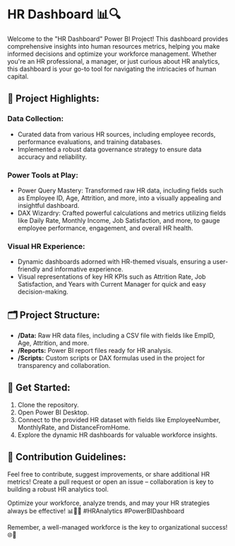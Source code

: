 # HR Dashboard 📊🔍

Welcome to the "HR Dashboard" Power BI Project! This dashboard provides comprehensive insights into human resources metrics, helping you make informed decisions and optimize your workforce management. Whether you're an HR professional, a manager, or just curious about HR analytics, this dashboard is your go-to tool for navigating the intricacies of human capital.

## 🚀 Project Highlights:

### Data Collection:
- Curated data from various HR sources, including employee records, performance evaluations, and training databases.
- Implemented a robust data governance strategy to ensure data accuracy and reliability.

### Power Tools at Play:
- Power Query Mastery: Transformed raw HR data, including fields such as Employee ID, Age, Attrition, and more, into a visually appealing and insightful dashboard.
- DAX Wizardry: Crafted powerful calculations and metrics utilizing fields like Daily Rate, Monthly Income, Job Satisfaction, and more, to gauge employee performance, engagement, and overall HR health.

### Visual HR Experience:
- Dynamic dashboards adorned with HR-themed visuals, ensuring a user-friendly and informative experience.
- Visual representations of key HR KPIs such as Attrition Rate, Job Satisfaction, and Years with Current Manager for quick and easy decision-making.

## 🗂 Project Structure:

- **/Data:** Raw HR data files, including a CSV file with fields like EmpID, Age, Attrition, and more.
- **/Reports:** Power BI report files ready for HR analysis.
- **/Scripts:** Custom scripts or DAX formulas used in the project for transparency and collaboration.

## 🚀 Get Started:

1. Clone the repository.
2. Open Power BI Desktop.
3. Connect to the provided HR dataset with fields like EmployeeNumber, MonthlyRate, and DistanceFromHome.
4. Explore the dynamic HR dashboards for valuable workforce insights.

## 🤝 Contribution Guidelines:

Feel free to contribute, suggest improvements, or share additional HR metrics! Create a pull request or open an issue – collaboration is key to building a robust HR analytics tool.

Optimize your workforce, analyze trends, and may your HR strategies always be effective! 📊👥💼 #HRAnalytics #PowerBIDashboard

Remember, a well-managed workforce is the key to organizational success! 🌐🏢
